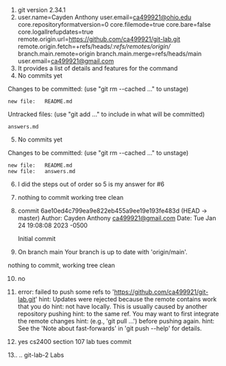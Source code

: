  1. git version 2.34.1
2. user.name=Cayden Anthony
user.email=ca499921@ohio.edu
core.repositoryformatversion=0
core.filemode=true
core.bare=false
core.logallrefupdates=true
remote.origin.url=https://github.com/ca499921/git-lab.git
remote.origin.fetch=+refs/heads/*:refs/remotes/origin/*
branch.main.remote=origin
branch.main.merge=refs/heads/main
user.email=ca499921@gmail.com
3. It provides a list of details and features for the command
4. No commits yet

Changes to be committed:
  (use "git rm --cached <file>..." to unstage)

	new file:   README.md

Untracked files:
  (use "git add <file>..." to include in what will be committed)

	answers.md

5. No commits yet

Changes to be committed:
  (use "git rm --cached <file>..." to unstage)

	new file:   README.md
	new file:   answers.md
6. I did the steps out of order so 5 is my answer for #6
7. nothing to commit working tree clean

8. commit 6ae10ed4c799ea9e822eb455a9ee19e193fe483d (HEAD -> master)
Author: Cayden Anthony <ca499921@gmail.com>
Date:   Tue Jan 24 19:08:08 2023 -0500

    Initial commit
9. On branch main
Your branch is up to date with 'origin/main'.

nothing to commit, working tree clean

10. no

11. error: failed to push some refs to 'https://github.com/ca499921/git-lab.git'
hint: Updates were rejected because the remote contains work that you do
hint: not have locally. This is usually caused by another repository pushing
hint: to the same ref. You may want to first integrate the remote changes
hint: (e.g., 'git pull ...') before pushing again.
hint: See the 'Note about fast-forwards' in 'git push --help' for details.

12. yes
cs2400
section 107 lab tues
commit

13..  ..  git-lab-2  Labs














